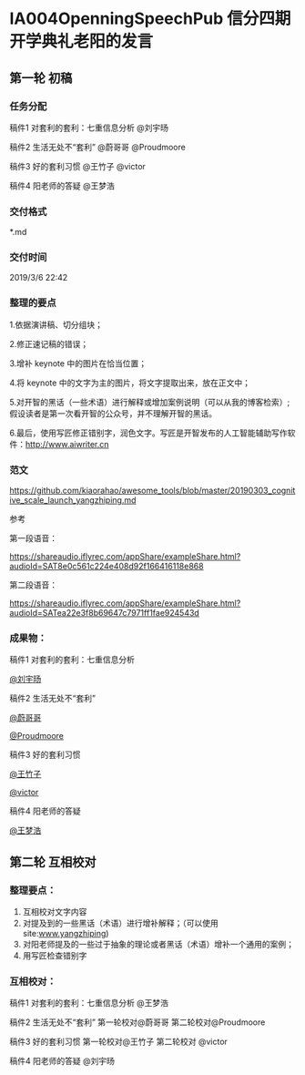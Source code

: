 # IA004OpenningSpeechPub 信分四期开学典礼老阳的发言

## 第一轮 初稿

### 任务分配

稿件1 对套利的套利：七重信息分析	@刘宇旸

稿件2 生活无处不“套利”			@蔚哥哥 @Proudmoore

稿件3 好的套利习惯				@王竹子 @victor

稿件4 阳老师的答疑				@王梦浩



### 交付格式

*.md

### 交付时间

2019/3/6 22:42



### 整理的要点

1.依据演讲稿、切分组块；

2.修正速记稿的错误；

3.增补 keynote 中的图片在恰当位置；

4.将 keynote 中的文字为主的图片，将文字提取出来，放在正文中；

5.对开智的黑话（一些术语）进行解释或增加案例说明（可以从我的博客检索）;假设读者是第一次看开智的公众号，并不理解开智的黑话。

6.最后，使用写匠修正错别字，润色文字。写匠是开智发布的人工智能辅助写作软件：http://www.aiwriter.cn



### 范文

https://github.com/kiaorahao/awesome_tools/blob/master/20190303_cognitive_scale_launch_yangzhiping.md



参考

第一段语音：

https://shareaudio.iflyrec.com/appShare/exampleShare.html?audioId=SAT8e0c561c224e408d92f166416118e868

第二段语音：

https://shareaudio.iflyrec.com/appShare/exampleShare.html?audioId=SATea22e3f8b69647c7971ff1fae924543d


### 成果物：

稿件1 对套利的套利：七重信息分析	

[@刘宇旸](https://github.com/happylyy/IA004OpenningSpeechPub/blob/master/%E8%AE%B2%E7%A8%BF1_%E5%AF%B9%E5%A5%97%E5%88%A9%E7%9A%84%E5%A5%97%E5%88%A9%EF%BC%9A%E4%B8%83%E9%87%8D%E4%BF%A1%E6%81%AF%E5%88%86%E6%9E%90.md)

稿件2 生活无处不“套利”		

[@蔚哥哥](https://github.com/happylyy/IA004OpenningSpeechPub/blob/master/%E7%94%9F%E6%B4%BB%E6%97%A0%E5%A4%84%E4%B8%8D%E5%A5%97%E5%88%A9%E6%95%B4%E7%90%86%E7%A8%BF.md) 

[@Proudmoore](https://github.com/happylyy/IA004OpenningSpeechPub/blob/master/%E8%AE%B2%E7%A8%BF2%20%E7%94%9F%E6%B4%BB%E6%97%A0%E5%A4%84%E4%B8%8D%E5%A5%97%E5%88%A9.md)

稿件3 好的套利习惯				

[@王竹子](https://github.com/happylyy/IA004OpenningSpeechPub/blob/master/%E7%AD%94%E7%96%91%E8%AE%B2%E7%A8%BF-%E5%A5%BD%E7%9A%84%E5%A5%97%E5%88%A9%E4%B9%A0%E6%83%AF.md)

[@victor](https://github.com/happylyy/IA004OpenningSpeechPub/blob/master/%E5%A5%BD%E7%9A%84%E5%A5%97%E5%88%A9%E4%B9%A0%E6%83%AF.md)

稿件4 阳老师的答疑				

[@王梦浩](https://github.com/happylyy/IA004OpenningSpeechPub/blob/master/%E8%AE%B2%E7%A8%BF4_IA004%E5%BC%80%E5%AD%A6%E5%85%B8%E7%A4%BC%E7%AD%94%E7%96%91%E6%95%B4%E7%90%86.md)



## 第二轮 互相校对

### 整理要点：

1. 互相校对文字内容
2. 对提及到的一些黑话（术语）进行增补解释；（可以使用 site:www.yangzhiping)
3. 对阳老师提及的一些过于抽象的理论或者黑话（术语）增补一个通用的案例；
4. 用写匠检查错别字



### 互相校对：

稿件1 对套利的套利：七重信息分析	@王梦浩

稿件2 生活无处不“套利”			第一轮校对@蔚哥哥   	第二轮校对@Proudmoore

稿件3 好的套利习惯				第一轮校对@王竹子  	第二轮校对 @victor

稿件4 阳老师的答疑				@刘宇旸

